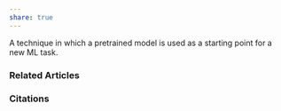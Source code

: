 ```yaml
---
share: true
---
```


A technique in which a pretrained model is used as a starting point for a new ML task.

### Related Articles

### Citations
